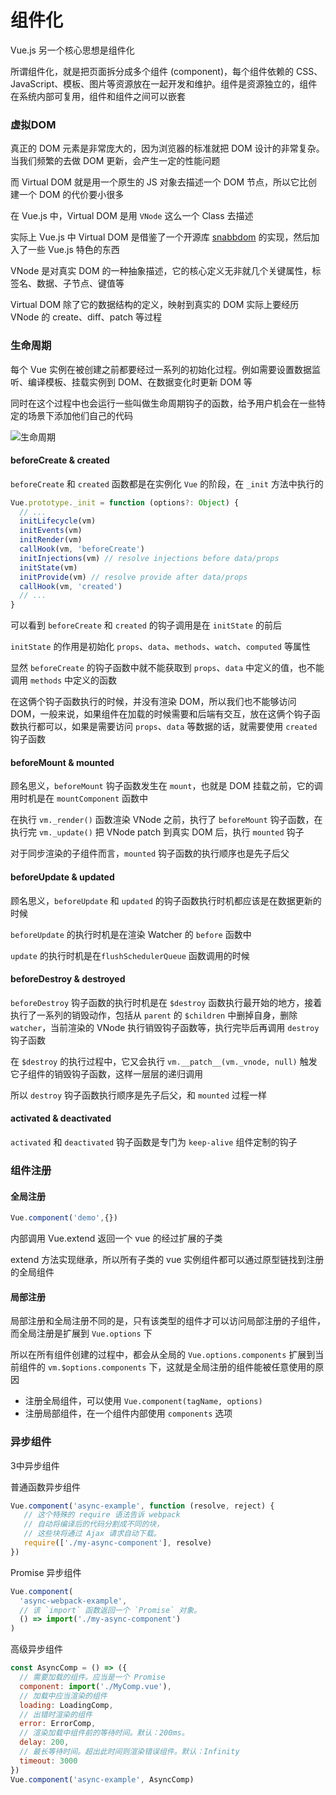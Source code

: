 # 组件化

Vue.js 另一个核心思想是组件化

所谓组件化，就是把页面拆分成多个组件 (component)，每个组件依赖的 CSS、JavaScript、模板、图片等资源放在一起开发和维护。组件是资源独立的，组件在系统内部可复用，组件和组件之间可以嵌套

### 虚拟DOM

真正的 DOM 元素是非常庞大的，因为浏览器的标准就把 DOM 设计的非常复杂。当我们频繁的去做 DOM 更新，会产生一定的性能问题

而 Virtual DOM 就是用一个原生的 JS 对象去描述一个 DOM 节点，所以它比创建一个 DOM 的代价要小很多

在 Vue.js 中，Virtual DOM 是用 `VNode` 这么一个 Class 去描述

实际上 Vue.js 中 Virtual DOM 是借鉴了一个开源库 [snabbdom](https://github.com/snabbdom/snabbdom) 的实现，然后加入了一些 Vue.js 特色的东西

VNode 是对真实 DOM 的一种抽象描述，它的核心定义无非就几个关键属性，标签名、数据、子节点、键值等

Virtual DOM 除了它的数据结构的定义，映射到真实的 DOM 实际上要经历 VNode 的 create、diff、patch 等过程

### 生命周期

每个 Vue 实例在被创建之前都要经过一系列的初始化过程。例如需要设置数据监听、编译模板、挂载实例到 DOM、在数据变化时更新 DOM 等

同时在这个过程中也会运行一些叫做生命周期钩子的函数，给予用户机会在一些特定的场景下添加他们自己的代码

![生命周期](https://github.com/YuArtian/yuartian.github.io/blob/book/.gitbook/assets/vuelifecycle.png?raw=true)

#### beforeCreate & created

`beforeCreate` 和 `created` 函数都是在实例化 `Vue` 的阶段，在 `_init` 方法中执行的

```js
Vue.prototype._init = function (options?: Object) {
  // ...
  initLifecycle(vm)
  initEvents(vm)
  initRender(vm)
  callHook(vm, 'beforeCreate')
  initInjections(vm) // resolve injections before data/props
  initState(vm)
  initProvide(vm) // resolve provide after data/props
  callHook(vm, 'created')
  // ...
}
```

可以看到 `beforeCreate` 和 `created` 的钩子调用是在 `initState` 的前后

`initState` 的作用是初始化 `props`、`data`、`methods`、`watch`、`computed` 等属性

显然 `beforeCreate` 的钩子函数中就不能获取到 `props`、`data` 中定义的值，也不能调用 `methods` 中定义的函数

在这俩个钩子函数执行的时候，并没有渲染 DOM，所以我们也不能够访问 DOM，一般来说，如果组件在加载的时候需要和后端有交互，放在这俩个钩子函数执行都可以，如果是需要访问 `props`、`data` 等数据的话，就需要使用 `created` 钩子函数

#### beforeMount & mounted

顾名思义，`beforeMount` 钩子函数发生在 `mount`，也就是 DOM 挂载之前，它的调用时机是在 `mountComponent` 函数中

在执行 `vm._render()` 函数渲染 VNode 之前，执行了 `beforeMount` 钩子函数，在执行完 `vm._update()` 把 VNode patch 到真实 DOM 后，执行 `mounted` 钩子

对于同步渲染的子组件而言，`mounted` 钩子函数的执行顺序也是先子后父

#### beforeUpdate & updated

顾名思义，`beforeUpdate` 和 `updated` 的钩子函数执行时机都应该是在数据更新的时候

`beforeUpdate` 的执行时机是在渲染 Watcher 的 `before` 函数中

`update` 的执行时机是在`flushSchedulerQueue` 函数调用的时候

#### beforeDestroy & destroyed

`beforeDestroy` 钩子函数的执行时机是在 `$destroy` 函数执行最开始的地方，接着执行了一系列的销毁动作，包括从 `parent` 的 `$children` 中删掉自身，删除 `watcher`，当前渲染的 VNode 执行销毁钩子函数等，执行完毕后再调用 `destroy` 钩子函数

在 `$destroy` 的执行过程中，它又会执行 `vm.__patch__(vm._vnode, null)` 触发它子组件的销毁钩子函数，这样一层层的递归调用

所以 `destroy` 钩子函数执行顺序是先子后父，和 `mounted` 过程一样

#### activated & deactivated

`activated` 和 `deactivated` 钩子函数是专门为 `keep-alive` 组件定制的钩子

### 组件注册

#### 全局注册

```js
Vue.component('demo',{})
```

内部调用 Vue.extend 返回一个 vue 的经过扩展的子类

extend 方法实现继承，所以所有子类的 vue 实例组件都可以通过原型链找到注册的全局组件

#### 局部注册

局部注册和全局注册不同的是，只有该类型的组件才可以访问局部注册的子组件，而全局注册是扩展到 `Vue.options` 下

所以在所有组件创建的过程中，都会从全局的 `Vue.options.components` 扩展到当前组件的 `vm.$options.components` 下，这就是全局注册的组件能被任意使用的原因

- 注册全局组件，可以使用 `Vue.component(tagName, options)`
- 注册局部组件，在一个组件内部使用 `components` 选项

### 异步组件

3中异步组件

普通函数异步组件

```js
Vue.component('async-example', function (resolve, reject) {
   // 这个特殊的 require 语法告诉 webpack
   // 自动将编译后的代码分割成不同的块，
   // 这些块将通过 Ajax 请求自动下载。
   require(['./my-async-component'], resolve)
})
```

Promise 异步组件

```js
Vue.component(
  'async-webpack-example',
  // 该 `import` 函数返回一个 `Promise` 对象。
  () => import('./my-async-component')
)
```

高级异步组件

```js
const AsyncComp = () => ({
  // 需要加载的组件。应当是一个 Promise
  component: import('./MyComp.vue'),
  // 加载中应当渲染的组件
  loading: LoadingComp,
  // 出错时渲染的组件
  error: ErrorComp,
  // 渲染加载中组件前的等待时间。默认：200ms。
  delay: 200,
  // 最长等待时间。超出此时间则渲染错误组件。默认：Infinity
  timeout: 3000
})
Vue.component('async-example', AsyncComp)
```



